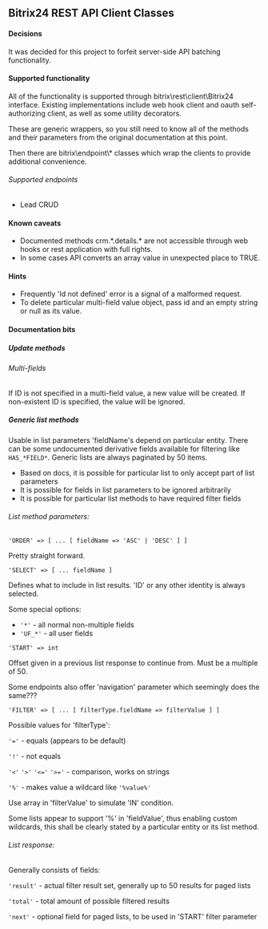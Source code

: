 
## Bitrix24 REST API Client Classes

#### Decisions

It was decided for this project to forfeit server-side API batching functionality.

#### Supported functionality

All of the functionality is supported through bitrix\rest\client\Bitrix24 interface.
Existing implementations include web hook client and oauth self-authorizing client, as well as some utility decorators.

These are generic wrappers, so you still need to know all of the methods and their parameters from the original documentation at this point.

Then there are bitrix\endpoint\\* classes which wrap the clients to provide additional convenience.

###### Supported endpoints

* Lead CRUD

#### Known caveats

* Documented methods crm.\*.details.\* are not accessible through web hooks or rest application with full rights.
* In some cases API converts an array value in unexpected place to TRUE.

#### Hints

* Frequently 'Id not defined' error is a signal of a malformed request.
* To delete particular multi-field value object, pass id and an empty string or null as its value.

#### Documentation bits

##### Update methods

###### Multi-fields

If ID is not specified in a multi-field value, a new value will be created.
If non-existent ID is specified, the value will be ignored.

##### Generic list methods

Usable in list parameters 'fieldName's depend on particular entity.
There can be some undocumented derivative fields available for filtering like `HAS_*FIELD*`.
Generic lists are always paginated by 50 items.

* Based on docs, it is possible for particular list to only accept part of list parameters
* It is possible for fields in list parameters to be ignored arbitrarily
* It is possible for particular list methods to have required filter fields

###### List method parameters:

` 'ORDER' => [ ... [ fieldName => 'ASC' | 'DESC' ] ] `

Pretty straight forward.

` 'SELECT' => [ ... fieldName ] `

Defines what to include in list results. 'ID' or any other identity is always selected.

Some special options:
 * `'*'` - all normal non-multiple fields
 * `'UF_*'` - all user fields

` 'START' => int `

Offset given in a previous list response to continue from. Must be a multiple of 50.

Some endpoints also offer 'navigation' parameter which seemingly does the same???

` 'FILTER' => [ ... [ filterType.fieldName => filterValue ] ] `

Possible values for 'filterType':

`'='` - equals (appears to be default)

`'!'` - not equals

`'<'` `'>'` `'<='` `'>='` - comparison, works on strings

`'%'` - makes value a wildcard like `'%value%'`

Use array in 'filterValue' to simulate 'IN' condition.

Some lists appear to support '%' in 'fieldValue', thus enabling custom wildcards, this shall be clearly stated by a particular entity or its list method.

###### List response:

Generally consists of fields:

`'result'` - actual filter result set, generally up to 50 results for paged lists

`'total'` - total amount of possible filtered results

`'next'` - optional field for paged lists, to be used in 'START' filter parameter

